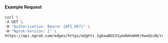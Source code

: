 <!-- Code generated for API Clients. DO NOT EDIT. -->

#### Example Request

```bash
curl \
-X GET \
-H "Authorization: Bearer {API_KEY}" \
-H "Ngrok-Version: 2" \
https://api.ngrok.com/edges/https/edghts_2gbxwBGS31ym4bHvWXKrhweQszN/routes/edghtsrt_2gbxwHDVrnGnXLWuY8n8Z0XybtM/circuit_breaker
```
